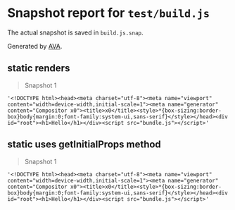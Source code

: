 # Snapshot report for `test/build.js`

The actual snapshot is saved in `build.js.snap`.

Generated by [AVA](https://ava.li).

## static renders

> Snapshot 1

    '<!DOCTYPE html><head><meta charset="utf-8"><meta name="viewport" content="width=device-width,initial-scale=1"><meta name="generator" content="Compositor x0"><title>x0</title><style>*{box-sizing:border-box}body{margin:0;font-family:system-ui,sans-serif}</style></head><div id="root"><h1>Hello</h1></div><script src="bundle.js"></script>'

## static uses getInitialProps method

> Snapshot 1

    '<!DOCTYPE html><head><meta charset="utf-8"><meta name="viewport" content="width=device-width,initial-scale=1"><meta name="generator" content="Compositor x0"><title>x0</title><style>*{box-sizing:border-box}body{margin:0;font-family:system-ui,sans-serif}</style></head><div id="root"><h1>Hello</h1></div><script src="bundle.js"></script>'
